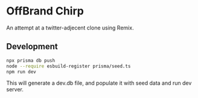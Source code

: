 # OffBrand Chirp

An attempt at a twitter-adjecent clone using Remix.

## Development

```sh
npx prisma db push
node --require esbuild-register prisma/seed.ts
npm run dev
```

This will generate a dev.db file, and populate it with seed data and run dev server.
